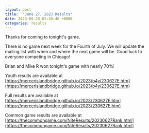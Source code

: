 ```yaml
---
layout: post
title:  "June 27, 2023 Results"
date: 2023-06-28 05:30:46 +0000
categories: results
---
```

Thanks for coming to tonight's game.

There is no game next week for the Fourth of July. We will update the mailing list with when and where the next game will be. Good luck to everyone competing in Chicago!

Brian and Mike R won tonight's game with nearly 70%!

Youth results are available at [https://mercerislandbridge.github.io/2023/b4y/230627E.htm](https://mercerislandbridge.github.io/2023/b4y/230627E.htm)

Full results are available at [https://mercerislandbridge.github.io/2023/230627E.htm](https://mercerislandbridge.github.io/2023/230627E.htm)

Common game results are available at [https://thecommongame.com/NiteResults/20230627Rank.html](https://thecommongame.com/NiteResults/20230627Rank.html)
